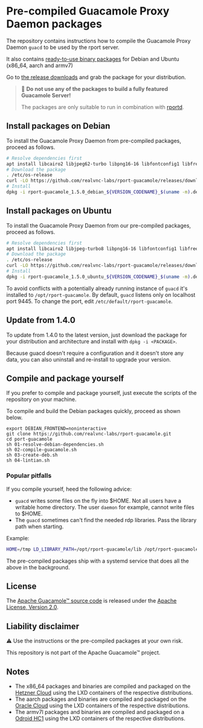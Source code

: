 # Pre-compiled Guacamole Proxy Daemon packages
The repository contains instructions how to compile the Guacamole Proxy Daemon `guacd` to be used by the rport server.

It also contains [ready-to-use binary packages](https://github.com/realvnc-labs/rport-guacamole/releases/tag/1.5.0) for Debian and Ubuntu (x86_64, aarch and armv7)

Go to [the release downloads](https://github.com/realvnc-labs/rport-guacamole/releases/tag/1.5.0) and grab the package for your distribution.

> 🚫 **Do not use any of the packages to build a fully featured Guacamole Server!**
>
> The packages are only suitable to run in combination with [rportd](https://github.com/realvnc-labs/rport).

## Install packages on Debian
To install the Guacamole Proxy Daemon from pre-compiled packages, proceed as follows.
```bash
# Resolve dependencies first
apt install libcairo2 libjpeg62-turbo libpng16-16 libfontconfig1 libfreetype6 libfreerdp-client2-2 libssh2-1
# Download the package
. /etc/os-release
curl -LO https://github.com/realvnc-labs/rport-guacamole/releases/download/1.5.0/rport-guacamole_1.5.0_debian_${VERSION_CODENAME}_$(uname -m).deb
# Install
dpkg -i rport-guacamole_1.5.0_debian_${VERSION_CODENAME}_$(uname -m).deb
```

## Install packages on Ubuntu
To install the Guacamole Proxy Daemon from our pre-compiled packages, proceed as follows.
```bash
# Resolve dependencies first
apt install libcairo2 libjpeg-turbo8 libpng16-16 libfontconfig1 libfreetype6 libfreerdp-client2-2 libssh2-1
# Download the package
. /etc/os-release
curl -LO https://github.com/realvnc-labs/rport-guacamole/releases/download/1.5.0/rport-guacamole_1.5.0_ubuntu_${VERSION_CODENAME}_$(uname -m).deb
# Install
dpkg -i rport-guacamole_1.5.0_ubuntu_${VERSION_CODENAME}_$(uname -m).deb
```

To avoid conflicts with a potentially already running instance of `guacd` it's installed to `/opt/rport-guacamole`.
By default, `guacd` listens only on localhost port 9445. To change the port, edit `/etc/default/rport-guacamole`. 

## Update from 1.4.0
To update from 1.4.0 to the latest version, just download the package for your distribution and architecture and install with `dpkg -i <PACKAGE>`.

Because guacd doesn't require a configuration and it doesn't store any data, you can also uninstall and re-install to upgrade your version. 

## Compile and package yourself
If you prefer to compile and package yourself, just execute the scripts of the repository on your machine.

To compile and build the Debian packages quickly, proceed as shown below.
```
export DEBIAN_FRONTEND=noninteractive
git clone https://github.com/realvnc-labs/rport-guacamole.git
cd port-guacamole
sh 01-resolve-debian-dependencies.sh
sh 02-compile-guacamole.sh
sh 03-create-deb.sh
sh 04-lintian.sh
```

### Popular pitfalls

If you compile yourself, heed the following advice:

* `guacd` writes some files on the fly into $HOME. Not all users have a writable home directory. The user `daemon` for example, cannot write files to $HOME.
* The `guacd` sometimes can't find the needed rdp libraries. Pass the library path when starting.

Example:
```bash
HOME=/tmp LD_LIBRARY_PATH=/opt/rport-guacamole/lib /opt/rport-guacamole/sbin/guacd -v
```

The pre-compiled packages ship with a systemd service that does all the above in the background.

## License
The [Apache Guacamole™ source code](https://guacamole.apache.org/) is released under the [Apache License, Version 2.0](https://www.apache.org/licenses/LICENSE-2.0).

## Liability disclaimer
⚠️ Use the instructions or the pre-compiled packages at your own risk.

This repository is not part of the Apache Guacamole™ project.

## Notes

* The x86_64 packages and binaries are compiled and packaged on the [Hetzner Cloud](https://www.hetzner.com/cloud) using the LXD containers of the respective distributions.
* The aarch packages and binaries are compiled and packaged on the [Oracle Cloud](https://www.oracle.com/cloud/) using the LXD containers of the respective distributions.
* The armv7l packages and binaries are compiled and packaged on a [Odroid HC1](https://www.hardkernel.com/shop/odroid-hc1-home-cloud-one/) using the LXD containers of the respective distributions.
